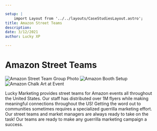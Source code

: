 ```yaml
---

setup: |
    import Layout from '../../layouts/CaseStudiesLayout.astro';
title: Amazon Street Teams
description:
date: 3/12/2021
author: Lucky XP

---
```


# Amazon Street Teams

![Amazon Street Team Group Photo](https://luckymkg.com/wp-content/uploads/2019/01/Screen-Shot-2019-01-15-at-5.12.43-PM.png)
![Amazon Booth Setup](https://luckymkg.com/wp-content/uploads/2019/01/Screen-Shot-2019-01-15-at-5.07.31-PM.png)
![Amazon Chalk Art at Event](https://luckymkg.com/wp-content/uploads/2019/01/Screen-Shot-2019-01-15-at-5.08.09-PM.png)


Lucky Marketing provides street teams for Amazon events all throughout the United States. Our staff has distributed over 1M flyers while making meaningful connections throughout the US! Getting the word out to communities sometimes requires a specialized guerrilla marketing effort. Our street teams and market managers are always ready to take on the task! Our teams are ready to make any guerrilla marketing campaign a success.